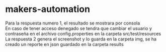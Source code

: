 # makers-automation

Para la respuesta numero 1, el resultado se mostrara por consola  
En caso de tener acceso denegado se tendra que cambiar el usuario y contraseña en el archivo config.properties en la carpeta src/test/resources  
La respuesta 2 genera el screenshot y lo guarda en la carpeta img, se ha creado un reporte en json guardado en la carpeta results  
